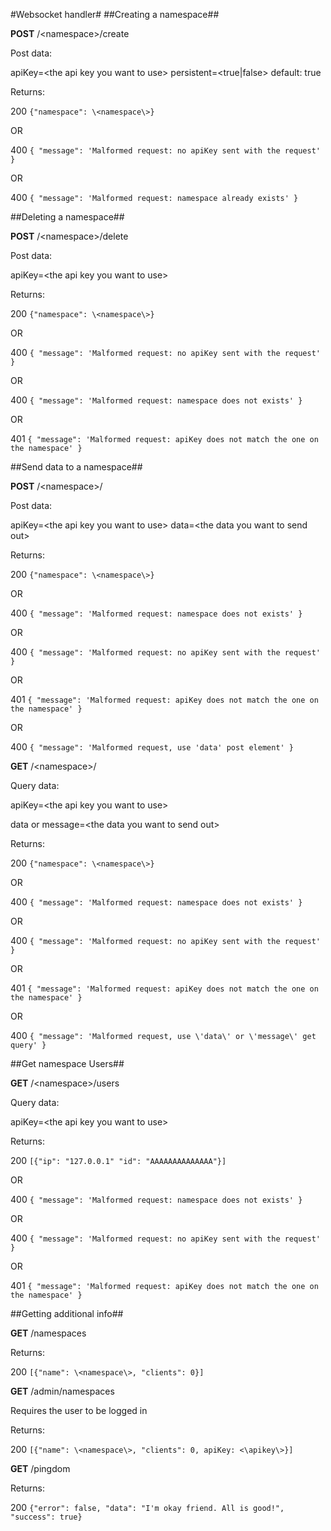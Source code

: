 #Websocket handler#
##Creating a namespace##

**POST** /\<namespace\>/create

Post data:

apiKey=\<the api key you want to use\>
persistent=\<true|false\> default: true

Returns:

200 `{"namespace": \<namespace\>}`

OR

400 `{ "message": 'Malformed request: no apiKey sent with the request' }`

OR

400 `{ "message": 'Malformed request: namespace already exists' }`



##Deleting a namespace##

**POST** /\<namespace\>/delete

Post data:

apiKey=\<the api key you want to use\>

Returns:

200 `{"namespace": \<namespace\>}`

OR

400 `{ "message": 'Malformed request: no apiKey sent with the request' }`

OR

400 `{ "message": 'Malformed request: namespace does not exists' }`

OR

401 `{ "message": 'Malformed request: apiKey does not match the one on the namespace' }`

##Send data to a namespace##

**POST** /\<namespace\>/

Post data:

apiKey=\<the api key you want to use\>
data=\<the data you want to send out\>

Returns:

200 `{"namespace": \<namespace\>}`

OR

400 `{ "message": 'Malformed request: namespace does not exists' }`

OR

400 `{ "message": 'Malformed request: no apiKey sent with the request' }`

OR

401 `{ "message": 'Malformed request: apiKey does not match the one on the namespace' }`

OR

400 `{ "message": 'Malformed request, use 'data' post element' }`

**GET** /\<namespace\>/

Query data:

apiKey=\<the api key you want to use\>

data or message=\<the data you want to send out\>

Returns:

200 `{"namespace": \<namespace\>}`

OR

400 `{ "message": 'Malformed request: namespace does not exists' }`

OR

400 `{ "message": 'Malformed request: no apiKey sent with the request' }`

OR

401 `{ "message": 'Malformed request: apiKey does not match the one on the namespace' }`

OR

400 `{ "message": 'Malformed request, use \'data\' or \'message\' get query' }`

##Get namespace Users##

**GET** /\<namespace\>/users

Query data:

apiKey=\<the api key you want to use\>

Returns:

200 `[{"ip": "127.0.0.1" "id": "AAAAAAAAAAAAAA"}]`

OR

400 `{ "message": 'Malformed request: namespace does not exists' }`

OR

400 `{ "message": 'Malformed request: no apiKey sent with the request' }`

OR

401 `{ "message": 'Malformed request: apiKey does not match the one on the namespace' }`

##Getting additional info##

**GET** /namespaces

Returns:

200 `[{"name": \<namespace\>, "clients": 0}]`

**GET** /admin/namespaces

Requires the user to be logged in

Returns:

200 `[{"name": \<namespace\>, "clients": 0, apiKey: <\apikey\>}]`

**GET** /pingdom

Returns:

200 `{"error": false, "data": "I'm okay friend. All is good!", "success": true}`
